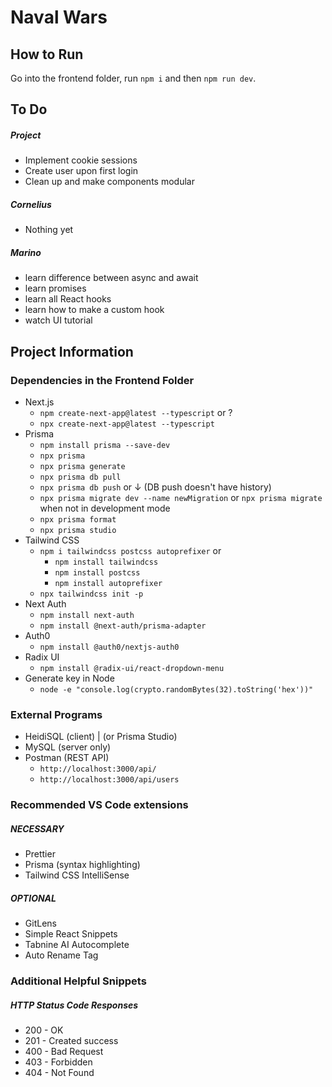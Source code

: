 # Naval Wars

## How to Run

Go into the frontend folder, run `npm i` and then `npm run dev`.

## To Do

##### Project

- Implement cookie sessions
- Create user upon first login
- Clean up and make components modular

##### Cornelius

- Nothing yet

##### Marino

- learn difference between async and await
- learn promises
- learn all React hooks
- learn how to make a custom hook
- watch UI tutorial

## Project Information

### Dependencies in the Frontend Folder

- Next.js
  - `npm create-next-app@latest --typescript` or ?
  - `npx create-next-app@latest --typescript`
- Prisma
  - `npm install prisma --save-dev`
  - `npx prisma`
  - `npx prisma generate`
  - `npx prisma db pull`
  - `npx prisma db push` or ↓ (DB push doesn't have history)
  - `npx prisma migrate dev --name newMigration` or `npx prisma migrate` when not in development mode
  - `npx prisma format`
  - `npx prisma studio`
- Tailwind CSS
  - `npm i tailwindcss postcss autoprefixer` or
    - `npm install tailwindcss`
    - `npm install postcss`
    - `npm install autoprefixer`
  - `npx tailwindcss init -p`
- Next Auth
  - `npm install next-auth`
  - `npm install @next-auth/prisma-adapter`
- Auth0
  - `npm install @auth0/nextjs-auth0`
- Radix UI
  - `npm install @radix-ui/react-dropdown-menu`
- Generate key in Node
  - `node -e "console.log(crypto.randomBytes(32).toString('hex'))"`

### External Programs

- HeidiSQL (client) | (or Prisma Studio)
- MySQL (server only)
- Postman (REST API)
  - `http://localhost:3000/api/`
  - `http://localhost:3000/api/users`

### Recommended VS Code extensions

##### NECESSARY

- Prettier
- Prisma (syntax highlighting)
- Tailwind CSS IntelliSense

##### OPTIONAL

- GitLens
- Simple React Snippets
- Tabnine AI Autocomplete
- Auto Rename Tag

### Additional Helpful Snippets

##### HTTP Status Code Responses

- 200 - OK
- 201 - Created success
- 400 - Bad Request
- 403 - Forbidden
- 404 - Not Found
